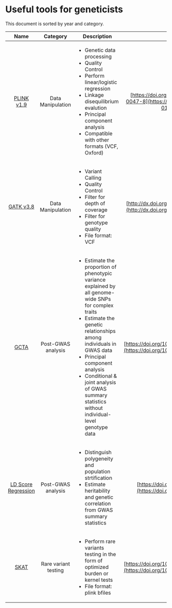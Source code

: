 # Useful tools for geneticists

This document is sorted by year and category.


|               Name              | Category |       Description      | Citation
|:-------------------------------:|:--------:|----------------------|:---------:|
|[PLINK v1.9](https://www.cog-genomics.org/plink/1.9/)|Data Manipulation|<ul><li>Genetic data processing</li><li>Quality Control</li><li>Perform linear/logistic regression</li><li>Linkage disequilibrium evalution</li><li>Principal component analysis</li><li>Compatible with other formats (VCF, Oxford)</li></ul>|[https://doi.org/10.1186/s13742-015-0047-8](https://doi.org/10.1186/s13742-015-0047-8)|
|[GATK v3.8](https://gatk.broadinstitute.org/hc/en-us)|Data Manipulation|<ul><li>Variant Calling</li><li>Quality Control</li><li>Filter for depth of coverage</li><li>Filter for genotype quality</li><li>File format: VCF</li></ul>|[http://dx.doi.org/10.1101/gr.107524.110](http://dx.doi.org/10.1101/gr.107524.110)|
|[GCTA](https://cnsgenomics.com/software/gcta/)|Post-GWAS analysis|<ul><li>Estimate the proportion of phenotypic variance explained by all genome-wide SNPs for complex traits</li><li>Estimate the genetic relationships among individuals in GWAS data</li><li>Principal component analysis</li><li>Conditional & joint analysis of GWAS summary statistics without individual-level genotype data</li></ul>|[https://doi.org/10.1016/j.ajhg.2010.11.011](https://doi.org/10.1016/j.ajhg.2010.11.011)|
|[LD Score Regression](https://github.com/bulik/ldsc)|Post-GWAS analysis|<ul><li>Distinguish polygeneity and population strtification</li><li>Estimate heritability and genetic correlation from GWAS summary statistics</li></ul>|[https://doi.org/10.1038/ng.3211](https://doi.org/10.1038/ng.3211)|
|[SKAT](https://cran.r-project.org/web/packages/SKAT/index.html)|Rare variant testing|<ul><li>Perform rare variants testing in the form of optimized burden or kernel tests</li><li>File format: plink bfiles</li></ul>|[https://doi.org/10.1016/j.ajhg.2012.06.007](https://doi.org/10.1016/j.ajhg.2012.06.007)|
